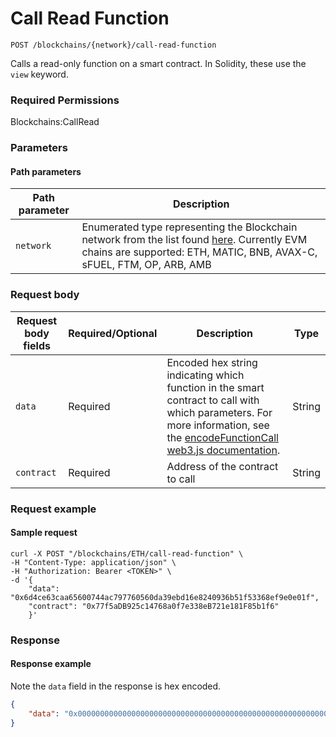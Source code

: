 # Call Read Function

`POST /blockchains/{network}/call-read-function`

Calls a read-only function on a smart contract.  In Solidity, these use the `view` keyword.

### Required Permissions <a href="#scopes" id="scopes"></a>

Blockchains:CallRead

### Parameters <a href="#parameters.1" id="parameters.1"></a>

#### Path parameters <a href="#path-parameters" id="path-parameters"></a>

| Path parameter | Description                                                                                                                                                                                                                                          |
| -------------- | ---------------------------------------------------------------------------------------------------------------------------------------------------------------------------------------------------------------------------------------------------- |
| `network`      | Enumerated type representing the Blockchain network from the list found [here](https://dfns.gitbook.io/dfns-docs/api-docs/dfns-api-enumerated-types#network).  Currently EVM chains are supported: ETH, MATIC, BNB, AVAX-C, sFUEL, FTM, OP, ARB, AMB |

### Request body <a href="#request-body" id="request-body"></a>

| Request body fields | Required/Optional | Description                                                                                                                                                                                                                                                  | Type   |
| ------------------- | ----------------- | ------------------------------------------------------------------------------------------------------------------------------------------------------------------------------------------------------------------------------------------------------------ | ------ |
| `data`              | Required          | Encoded hex string indicating which function in the smart contract to call with which parameters.  For more information, see the [encodeFunctionCall web3.js documentation](https://web3js.readthedocs.io/en/v1.2.11/web3-eth-abi.html#encodefunctioncall).  | String |
| `contract`          | Required          | Address of the contract to call                                                                                                                                                                                                                              | String |

### Request example <a href="#request-example.1" id="request-example.1"></a>

#### Sample request <a href="#sample-request" id="sample-request"></a>

```shell
curl -X POST "/blockchains/ETH/call-read-function" \
-H "Content-Type: application/json" \
-H "Authorization: Bearer <TOKEN>" \
-d '{
    "data": "0x6d4ce63caa65600744ac797760560da39ebd16e8240936b51f53368ef9e0e01f",
    "contract": "0x77f5aDB925c14768a0f7e338eB721e181F85b1f6"
    }'
```

### Response <a href="#response" id="response"></a>

#### Response example <a href="#response-example" id="response-example"></a>

Note the `data` field in the response is hex encoded.&#x20;

```json
{
    "data": "0x000000000000000000000000000000000000000000000000000000000000000f"
}
```
